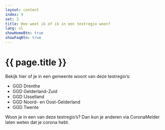 ```yaml
---
layout: content
index: 9
set: 3
title: Hoe weet ik of ik in een testregio woon?
lang: nl
showHomeBtn: true
showFaqBtn: true
---
```


# {{ page.title }}

Bekijk hier of je in een gemeente woont van deze testregio’s:
-  	GGD Drenthe
-  	GGD Gelderland-Zuid
-  	GGD IJsselland
-  	GGD Noord- en Oost-Gelderland
-  	GGD Twente
 
Woon je in een van deze testregio’s? Dan kun je anderen via CoronaMelder laten weten dat je corona hebt.
 
